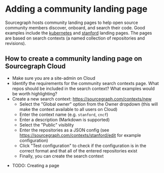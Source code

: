 # Adding a community landing page

Sourcegraph hosts community landing pages to help open source community members discover, onboard, and search their code. Good examples include the [kubernetes](https://sourcegraph.com/kubernetes) and [stanford](https://sourcegraph.com/stanford) landing pages. The pages are based on search contexts (a named collection of repositories and revisions).

## How to create a community landing page on Sourcegraph Cloud

- Make sure you are a site-admin on Cloud
- Identify the requirements for the community search contexts page. What repos should be included in the search context? What examples would be worth highlighting?
- Create a new search context: https://sourcegraph.com/contexts/new
  - Select the "Global owner" option from the Owner dropdown (this will make the context available to all users on Cloud)
  - Enter the context name (e.g. `stanford`, `cncf`)
  - Enter a description (Markdown is supported)
  - Select the "Public" visiblity
  - Enter the repositories as a JSON config (see https://sourcegraph.com/contexts/stanford/edit for example configuration)
  - Click "Test configuration" to check if the configuration is in the correct format and that all of the entered repositories exist
  - Finally, you can create the search context

<!-- - Create the page ([example](https://github.com/sourcegraph/sourcegraph/commit/576318e4dff2a3ecc8002ebea2b490b8ee99fc31)) and open a PR. Tag the search-product team for review. -->

- TODO: Creating a page
